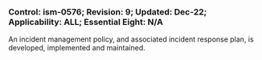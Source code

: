 ### Control: ism-0576; Revision: 9; Updated: Dec-22; Applicability: ALL; Essential Eight: N/A
<p>An incident management policy, and associated incident response plan, is developed, implemented and maintained.</p>
